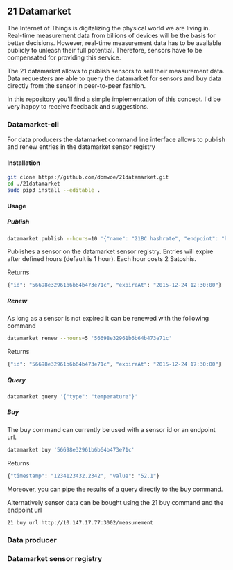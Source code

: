 ## 21 Datamarket

The Internet of Things is digitalizing the physical world we are living in. Real-time measurement data from billions of devices will be the basis for better decisions. However, real-time measurement data has to be available publicly to unleash their full potential. Therefore, sensors have to be compensated for providing this service.

The 21 datamarket allows to publish sensors to sell their measurement data. Data requesters are able to query the datamarket for sensors and buy data directly from the sensor in peer-to-peer fashion.

In this repository you'll find a simple implementation of this concept. I'd be very happy to receive feedback and suggestions. 


### Datamarket-cli

For data producers the datamarket command line interface allows to publish and renew entries in the datamarket sensor registry

#### Installation

```bash
git clone https://github.com/domwoe/21datamarket.git
cd ./21datamarket
sudo pip3 install --editable .
```

#### Usage

##### Publish
```bash
datamarket publish --hours=10 '{"name": "21BC hashrate", "endpoint": "http://10.147.17.77:3002/measurement", "datatype": "float", "type":"hashrate", "unit": "GH/s", "price":2 }'
```
Publishes a sensor on the datamarket sensor registry. Entries will expire after defined hours (default is 1 hour). Each hour costs 2 Satoshis.

Returns
```bash
{"id": "56698e32961b6b64b473e71c", "expireAt": "2015-12-24 12:30:00"}
```
##### Renew

As long as a sensor is not expired it can be renewed with the following command
```bash
datamarket renew --hours=5 '56698e32961b6b64b473e71c'
```

Returns
```bash
{"id": "56698e32961b6b64b473e71c", "expireAt": "2015-12-24 17:30:00"}
```

##### Query
```bash
datamarket query '{"type": "temperature"}'
```
##### Buy

The buy command can currently be used with a sensor id or an endpoint url.
```bash
datamarket buy '56698e32961b6b64b473e71c'
```
Returns
```bash
{"timestamp": "1234123432.2342", "value": "52.1"}
```
Moreover, you can pipe the results of a query directly to the buy command.

Alternatively sensor data can be bought using the 21 buy command and the endpoint url
```bash
21 buy url http://10.147.17.77:3002/measurement
```

### Data producer


### Datamarket sensor registry


